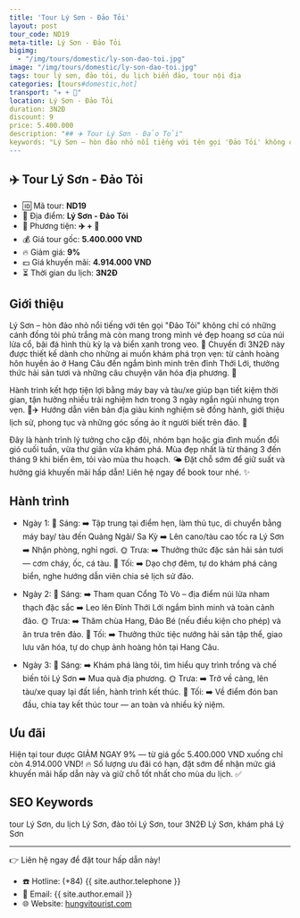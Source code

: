 ```yaml
---
title: 'Tour Lý Sơn - Đảo Tỏi'
layout: post
tour_code: ND19
meta-title: Lý Sơn - Đảo Tỏi
bigimg:
  - "/img/tours/domestic/ly-son-dao-toi.jpg"
image: "/img/tours/domestic/ly-son-dao-toi.jpg"
tags: tour lý sơn, đảo tỏi, du lịch biển đảo, tour nội địa
categories: [tours#domestic,hot]
transport: "✈️ + 🚅"
location: Lý Sơn - Đảo Tỏi
duration: 3N2Đ
discount: 9
price: 5.400.000
description: "## ✈️ Tour Lý Sơn - Đảo Tỏi"
keywords: "Lý Sơn – hòn đảo nhỏ nổi tiếng với tên gọi 'Đảo Tỏi' không chỉ có những cánh đồng tỏi phủ trắng mà còn mang trong mình vẻ đẹp hoang sơ của núi lửa cổ, bãi đá hình thù kỳ lạ và biển xanh trong veo. 🌊 Chuyến đi 3N2Đ này được thiết kế dành cho những ai muốn khám phá trọn vẹn: từ cảnh hoàng hôn huyền ảo ở Hang Câu đến ngắm bình minh trên đỉnh Thới Lới, thưởng thức hải sản tươi và những câu chuyện văn hóa địa phương. 🧄"
---
```


## ✈️ Tour Lý Sơn - Đảo Tỏi 

- 🆔 Mã tour: **ND19**
- 📍 Địa điểm: **Lý Sơn - Đảo Tỏi**
- 🚗 Phương tiện: **✈️ + 🚅**
- 💰 Giá tour gốc: **5.400.000 VND**
- 🔥 Giảm giá: **9%**
- 💵 Giá khuyến mãi: **4.914.000 VND**
- ⏳ Thời gian du lịch: **3N2Đ**

## Giới thiệu
Lý Sơn – hòn đảo nhỏ nổi tiếng với tên gọi "Đảo Tỏi" không chỉ có những cánh đồng tỏi phủ trắng mà còn mang trong mình vẻ đẹp hoang sơ của núi lửa cổ, bãi đá hình thù kỳ lạ và biển xanh trong veo. 🌊 Chuyến đi 3N2Đ này được thiết kế dành cho những ai muốn khám phá trọn vẹn: từ cảnh hoàng hôn huyền ảo ở Hang Câu đến ngắm bình minh trên đỉnh Thới Lới, thưởng thức hải sản tươi và những câu chuyện văn hóa địa phương. 🧄

Hành trình kết hợp tiện lợi bằng máy bay và tàu/xe giúp bạn tiết kiệm thời gian, tận hưởng nhiều trải nghiệm hơn trong 3 ngày ngắn ngủi nhưng trọn vẹn. 🚅✈️ Hướng dẫn viên bản địa giàu kinh nghiệm sẽ đồng hành, giới thiệu lịch sử, phong tục và những góc sống ảo ít người biết trên đảo. 📸

Đây là hành trình lý tưởng cho cặp đôi, nhóm bạn hoặc gia đình muốn đổi gió cuối tuần, vừa thư giãn vừa khám phá. Mùa đẹp nhất là từ tháng 3 đến tháng 9 khi biển êm, tỏi vào mùa thu hoạch. 🌤️ Đặt chỗ sớm để giữ suất và hưởng giá khuyến mãi hấp dẫn! Liên hệ ngay để book tour nhé. ✨

## Hành trình
- Ngày 1:
  🌅 Sáng: ➡️ Tập trung tại điểm hẹn, làm thủ tục, di chuyển bằng máy bay/ tàu đến Quảng Ngãi/ Sa Kỳ ➡️ Lên cano/tàu cao tốc ra Lý Sơn ➡️ Nhận phòng, nghỉ ngơi.
  🌞 Trưa: ➡️ Thưởng thức đặc sản hải sản tươi — cơm cháy, ốc, cá tàu.
  🌙 Tối: ➡️ Dạo chợ đêm, tự do khám phá cảng biển, nghe hướng dẫn viên chia sẻ lịch sử đảo.

- Ngày 2:
  🌅 Sáng: ➡️ Tham quan Cổng Tò Vò – địa điểm núi lửa nham thạch đặc sắc ➡️ Leo lên Đỉnh Thới Lới ngắm bình minh và toàn cảnh đảo.
  🌞 Trưa: ➡️ Thăm chùa Hang, Đảo Bé (nếu điều kiện cho phép) và ăn trưa trên đảo.
  🌙 Tối: ➡️ Thưởng thức tiệc nướng hải sản tập thể, giao lưu văn hóa, tự do chụp ảnh hoàng hôn tại Hang Câu.

- Ngày 3:
  🌅 Sáng: ➡️ Khám phá làng tỏi, tìm hiểu quy trình trồng và chế biến tỏi Lý Sơn ➡️ Mua quà địa phương.
  🌞 Trưa: ➡️ Trở về cảng, lên tàu/xe quay lại đất liền, hành trình kết thúc.
  🌙 Tối: ➡️ Về điểm đón ban đầu, chia tay kết thúc tour — an toàn và nhiều kỷ niệm.

## Ưu đãi
Hiện tại tour được GIẢM NGAY 9% — từ giá gốc 5.400.000 VND xuống chỉ còn 4.914.000 VND! 🔥 Số lượng ưu đãi có hạn, đặt sớm để nhận mức giá khuyến mãi hấp dẫn này và giữ chỗ tốt nhất cho mùa du lịch. ✅

## SEO Keywords
tour Lý Sơn, du lịch Lý Sơn, đảo tỏi Lý Sơn, tour 3N2Đ Lý Sơn, khám phá Lý Sơn

---

👉 Liên hệ ngay để đặt tour hấp dẫn này!

- ☎️ Hotline: (+84) {{ site.author.telephone }}
- 📧 Email: {{ site.author.email }}
- 🌐 Website: [hungvitourist.com](https://hungvitourist.com)

